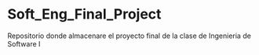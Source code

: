 # Soft_Eng_Final_Project
Repositorio donde almacenare el proyecto final de la clase de Ingenieria de Software I

